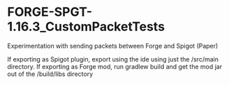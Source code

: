 # FORGE-SPGT-1.16.3_CustomPacketTests
 Experimentation with sending packets between Forge and Spigot (Paper)

If exporting as Spigot plugin, export using the ide using just the /src/main directory.
If exporting as Forge mod, run gradlew build and get the mod jar out of the /build/libs directory
